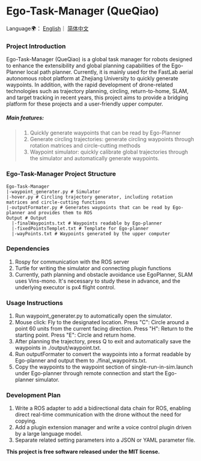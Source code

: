 # Ego-Task-Manager (QueQiao) 

Language🌍：  [English](./README.md)｜ [简体中文](./README_zh.md)

### Project Introduction

Ego-Task-Manager (QueQiao) is a global task manager for robots designed to enhance the extensibility and global planning capabilities of the Ego-Planner local path planner. Currently, it is mainly used for the FastLab aerial autonomous robot platform at Zhejiang University to quickly generate waypoints. In addition, with the rapid development of drone-related technologies such as trajectory planning, circling, return-to-home, SLAM, and target tracking in recent years, this project aims to provide a bridging platform for these projects and a user-friendly upper computer.

##### Main features:

> 1. Quickly generate waypoints that can be read by Ego-Planner
> 2. Generate circling trajectories: generate circling waypoints through rotation matrices and circle-cutting methods
> 3. Waypoint simulator: quickly calibrate global trajectories through the simulator and automatically generate waypoints.

### Ego-Task-Manager Project Structure

```
Ego-Task-Manager 
|-waypoint_generater.py # Simulator
|-hover.py # Circling trajectory generator, including rotation matrices and circle-cutting functions
|-outputFormater.py # Generates waypoints that can be read by Ego-planner and provides them to ROS
Output # Output
  |-finalWaypoints.txt # Waypoints readable by Ego-planner
  |-fixedPointsTemplet.txt # Template for Ego-planner
  |-wayPoints.txt # Waypoints generated by the upper computer
```

### Dependencies

1. Rospy for communication with the ROS server
2. Turtle for writing the simulator and connecting plugin functions
3. Currently, path planning and obstacle avoidance use EgoPlanner, SLAM uses Vins-mono. It's necessary to study these in advance, and the underlying executor is px4 flight control.

### Usage Instructions

1. Run waypoint_generater.py to automatically open the simulator.
2. Mouse click: Fly to the designated location.
   Press "C": Circle around a point 60 units from the current facing direction.
   Press "H": Return to the starting point.
   Press "E": Circle and return home.
3. After planning the trajectory, press Q to exit and automatically save the waypoints in ./output/waypoint.txt.
4. Run outputFormater to convert the waypoints into a format readable by Ego-planner and output them to ./final_waypoints.txt.
5. Copy the waypoints to the waypoint section of single-run-in-sim.launch under Ego-planner through remote connection and start the Ego-planner simulator.

### Development Plan

1. Write a ROS adapter to add a bidirectional data chain for ROS, enabling direct real-time communication with the drone without the need for copying.
2. Add a plugin extension manager and write a voice control plugin driven by a large language model.
3. Separate related setting parameters into a JSON or YAML parameter file.

 **This project is free software released under the MIT license.**